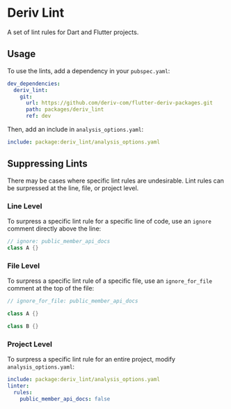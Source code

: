 # Deriv Lint

A set of lint rules for Dart and Flutter projects.

## Usage

To use the lints, add a dependency in your `pubspec.yaml`:

```yaml
dev_dependencies:
  deriv_lint:
    git:
      url: https://github.com/deriv-com/flutter-deriv-packages.git
      path: packages/deriv_lint
      ref: dev
```

Then, add an include in `analysis_options.yaml`:

```yaml
include: package:deriv_lint/analysis_options.yaml
```

## Suppressing Lints

There may be cases where specific lint rules are undesirable. Lint rules can be surpressed at the line, file, or project level.

### Line Level

To surpress a specific lint rule for a specific line of code, use an `ignore` comment directly above the line:

```dart
// ignore: public_member_api_docs
class A {}
```

### File Level

To surpress a specific lint rule of a specific file, use an `ignore_for_file` comment at the top of the file:

```dart
// ignore_for_file: public_member_api_docs

class A {}

class B {}
```

### Project Level

To surpress a specific lint rule for an entire project, modify `analysis_options.yaml`:

```yaml
include: package:deriv_lint/analysis_options.yaml
linter:
  rules:
    public_member_api_docs: false
```
